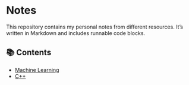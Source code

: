 # Notes

This repository contains my personal notes from different resources.
It’s written in Markdown and includes runnable code blocks.

## 📚 Contents
- [Machine Learning](MachineLearning.md)
- [C++](Cplusplus.cpp)

